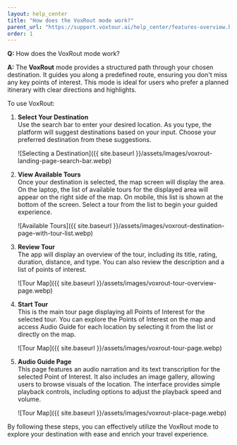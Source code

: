 ```yaml
---
layout: help_center
title: "How does the VoxRout mode work?"
parent_url: "https://support.voxtour.ai/help_center/features-overview.html"
order: 1
---
```


**Q:** How does the VoxRout mode work?

**A:** The **VoxRout** mode provides a structured path through your chosen destination. It guides you along a predefined route, ensuring you don't miss any key points of interest. This mode is ideal for users who prefer a planned itinerary with clear directions and highlights.

To use VoxRout:  

1. **Select Your Destination**  
Use the search bar to enter your desired location. As you type, the platform will suggest destinations based on your input. Choose your preferred destination from these suggestions.

   ![Selecting a Destination]({{ site.baseurl }}/assets/images/voxrout-landing-page-search-bar.webp)

2. **View Available Tours**  
Once your destination is selected, the map screen will display the area. On the laptop, the list of available tours for the displayed area will appear on the right side of the map. On mobile, this list is shown at the bottom of the screen. Select a tour from the list to begin your guided experience.

   ![Available Tours]({{ site.baseurl }}/assets/images/voxrout-destination-page-with-tour-list.webp)

3. **Review Tour**  
The app will display an overview of the tour, including its title, rating, duration, distance, and type. You can also review the description and a list of points of interest.

   ![Tour Map]({{ site.baseurl }}/assets/images/voxrout-tour-overview-page.webp)

4. **Start Tour**  
This is the main tour page displaying all Points of Interest for the selected tour. You can explore the Points of Interest on the map and access Audio Guide for each location by selecting it from the list or directly on the map.

   ![Tour Map]({{ site.baseurl }}/assets/images/voxrout-tour-page.webp)

5. **Audio Guide Page**  
This page features an audio narration and its text transcription for the selected Point of Interest. It also includes an image gallery, allowing users to browse visuals of the location. The interface provides simple playback controls, including options to adjust the playback speed and volume.

   ![Tour Map]({{ site.baseurl }}/assets/images/voxrout-place-page.webp)
 
By following these steps, you can effectively utilize the VoxRout mode to explore your destination with ease and enrich your travel experience.
